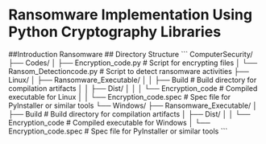 <h1>Ransomware Implementation Using Python Cryptography Libraries</h1>
##Introduction
Ransomware
## Directory Structure
```
ComputerSecurity/
├── Codes/
│ ├── Encryption_code.py # Script for encrypting files
│ └── Ransom_Detectioncode.py # Script to detect ransomware activities
├── Linux/
│ ├── Ransomware_Executable/
│ │ ├── Build # Build directory for compilation artifacts
│ │ ├── Dist/
│ │ │ └── Encryption_code # Compiled executable for Linux
│ │ └── Encryption_code.spec # Spec file for PyInstaller or similar tools
└── Windows/
├── Ransomware_Executable/
│ ├── Build # Build directory for compilation artifacts
│ ├── Dist/
│ │ └── Encryption_code # Compiled executable for Windows
│ └── Encryption_code.spec # Spec file for PyInstaller or similar tools
```
